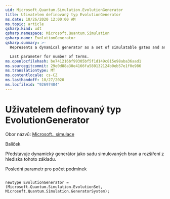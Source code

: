 ```yaml
---
uid: Microsoft.Quantum.Simulation.EvolutionGenerator
title: Uživatelem definovaný typ EvolutionGenerator
ms.date: 10/26/2020 12:00:00 AM
ms.topic: article
qsharp.kind: udt
qsharp.namespace: Microsoft.Quantum.Simulation
qsharp.name: EvolutionGenerator
qsharp.summary: >-
  Represents a dynamical generator as a set of simulatable gates and an expansion in terms of that basis.

  Last parameter for number of terms.
ms.openlocfilehash: be741216bf99305bf5f1d149c815e98aba36aad1
ms.sourcegitcommit: 29e0d88a30e4166fa580132124b0eb57e1f0e986
ms.translationtype: MT
ms.contentlocale: cs-CZ
ms.lasthandoff: 10/27/2020
ms.locfileid: "92697484"
---
```

# <a name="evolutiongenerator-user-defined-type"></a>Uživatelem definovaný typ EvolutionGenerator

Obor názvů: [Microsoft.. simulace](xref:Microsoft.Quantum.Simulation)

Balíček [](https://nuget.org/packages/)


Představuje dynamický generátor jako sadu simulovaných bran a rozšíření z hlediska tohoto základu.

Poslední parametr pro počet podmínek

```qsharp

newtype EvolutionGenerator = (Microsoft.Quantum.Simulation.EvolutionSet, Microsoft.Quantum.Simulation.GeneratorSystem);
```

